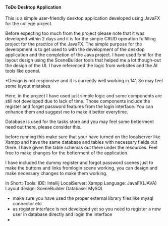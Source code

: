 <h4>ToDo Desktop Application</h4>

This is a simple user-friendly desktop application developed using JavaFX for the college project.

Before expecting too much from the project please note that it was developed within 2 days and it is for the simple CRUD
operation fulfilling project for the practice of the JavaFX.
The simple purpose for the development is to get used to with the development of the desktop application and the 
completion of the Java project.
I have used fxml for the layout design using the SceneBuilder tools that helped me a lot though-out the design of 
the UI.
I have referenced the logic from websites and the AI tools like openai. 

*Design is not responsive and it is currently well working in 14'. So may feel some layout mistakes 


Here, in the project I have used just simple logic and some components are still not developed due to lack of time.
Those components include the register and forget password features from the login interface.
You can enhance them and suggest me to make it better everytime.

Database is used for the tasks store and you may feel some betterment need out there, please consider this.

before running this make sure that your have turned on the localserver like Xampp and have the same database and tables 
with necessary fields out there. I have given the table schemas out there under the resources.
Feel free to make changes for the betterment of the application.

I have included the dummy register and forgot password scenes just to make the buttons and links fromlogin scene working,
you can design and make necessary changes to make them working.

In Short:
Tools:
IDE: Intellij
LocalServer: Xampp
Language: JavaFX(JAVA)
Layout design: SceneBuilder
Database: MySQL


* make sure you have used the proper external library files like mysql connector etc
* as register interface is not developed yet so you need to register a new user in database directly and login the 
 interface
* 